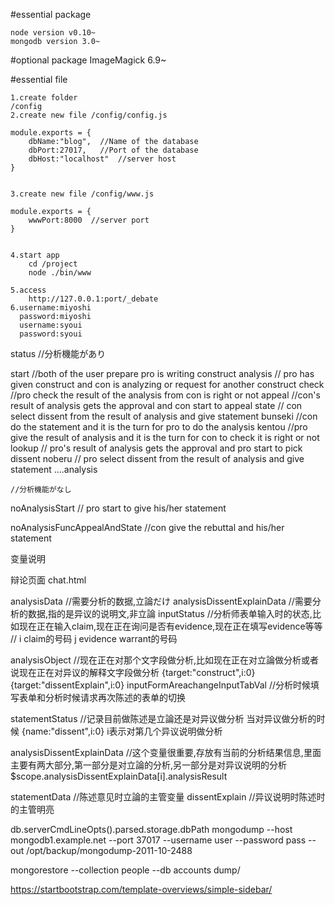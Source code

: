 #essential package

    node version v0.10~
    mongodb version 3.0~

#optional package
    ImageMagick 6.9~


#essential file


    1.create folder
    /config
    2.create new file /config/config.js

    module.exports = {
        dbName:"blog",  //Name of the database
        dbPort:27017,   //Port of the database
        dbHost:"localhost"  //server host
    }


    3.create new file /config/www.js

    module.exports = {
        wwwPort:8000  //server port
    }


    4.start app
        cd /project
        node ./bin/www
        
    5.access
        http://127.0.0.1:port/_debate
    6.username:miyoshi
      password:miyoshi
      username:syoui
      password:syoui


  status
    //分析機能があり

  start //both of the user prepare pro is writing construct
  analysis // pro has given construct and con is analyzing or request for another construct
  check  //pro check the result of the analysis from con is right or not
  appeal //con's result of analysis gets the approval and con start to appeal
    state // con select dissent from the result of analysis and give statement
  bunseki  //con do the statement and it is the turn for pro to do the analysis
  kentou //pro give the result of analysis and it is the turn for con to check it is right or not
  lookup    // pro's result of analysis gets the approval and pro start to pick dissent
    noberu   // pro select dissent from the result of analysis and give statement
  ....analysis



    //分析機能がなし

  noAnalysisStart // pro start to give his/her statement

  noAnalysisFuncAppealAndState //con give the rebuttal and his/her statement


变量说明

辩论页面
chat.html

analysisData //需要分析的数据,立論だけ
analysisDissentExplainData //需要分析的数据,指的是异议的说明文,非立論
inputStatus //分析师表单输入时的状态,比如现在正在输入claim,现在正在询问是否有evidence,现在正在填写evidence等等
// i claim的号码 j evidence warrant的号码

analysisObject //现在正在对那个文字段做分析,比如现在正在对立論做分析或者说现在正在对异议的解释文字段做分析
{target:"construct",i:0} {target:"dissentExplain",i:0}
inputFormAreachangeInputTabVal  //分析时候填写表单和分析时候请求再次陈述的表单的切换


statementStatus //记录目前做陈述是立論还是对异议做分析
当对异议做分析的时候  {name:"dissent",i:0}  i表示对第几个异议说明做分析


analysisDissentExplainData //这个变量很重要,存放有当前的分析结果信息,里面主要有两大部分,第一部分是对立論的分析,另一部分是对异议说明的分析
$scope.analysisDissentExplainData[i].analysisResult

statementData //陈述意见时立論的主管变量
dissentExplain  //异议说明时陈述时的主管明亮




db.serverCmdLineOpts().parsed.storage.dbPath
mongodump --host mongodb1.example.net --port 37017 --username user --password pass --out /opt/backup/mongodump-2011-10-2488

mongorestore --collection people --db accounts dump/



https://startbootstrap.com/template-overviews/simple-sidebar/

